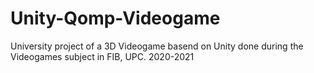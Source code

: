 # Unity-Qomp-Videogame
University project of a 3D Videogame basend on Unity done during the Videogames subject in FIB, UPC. 2020-2021
